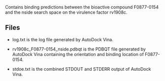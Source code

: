 Contains binding predictions between the bioactive compound F0877-0154 and the nside search space on the virulence factor rv1908c.

## Files

- log.txt is the log file generated by AutoDock Vina.

- rv1908c_F0877-0154_nside.pdbqt is the PDBQT file generated by AutoDock Vina containing the orientation and binding location of F0877-0154.

- stdoe.txt is the combined STDOUT and STDERR output of AutoDock Vina.

